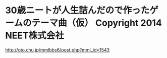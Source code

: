 30歳ニートが人生詰んだので作ったゲームのテーマ曲（仮）
Copyright 2014 NEET株式会社
================

http://oto.chu.jp/mmlbbs6/post.php?mml_id=1543
